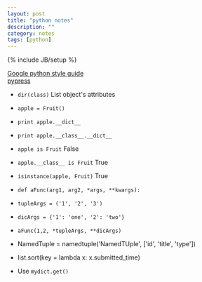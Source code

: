 ```yaml
---
layout: post
title: "python notes"
description: ""
category: notes
tags: [python]
---
```

{% include JB/setup %}
  
[Google python style guide](http://google-styleguide.googlecode.com/svn/trunk/pyguide.html)  
[pypress](http://laoqiu.com)

- `dir(class)` List object's attributes
  
- `apple = Fruit()`
- `print apple.__dict__`
- `print apple.__class__.__dict__`
- `apple is Fruit` False
- `apple.__class__ is Fruit` True
- `isinstance(apple, Fruit)` True
  
- `def aFunc(arg1, arg2, *args, **kwargs):`
- `tupleArgs = ('1', '2', '3')`
- `dicArgs = {'1': 'one', '2': 'two'}`
- `aFunc(1,2, *tupleArgs, **dicArgs)`
  
- NamedTuple = namedtuple('NamedTUple', ['id', 'title', 'type'])
- list.sort(key = lambda x: x.submitted_time)
- Use `mydict.get()`